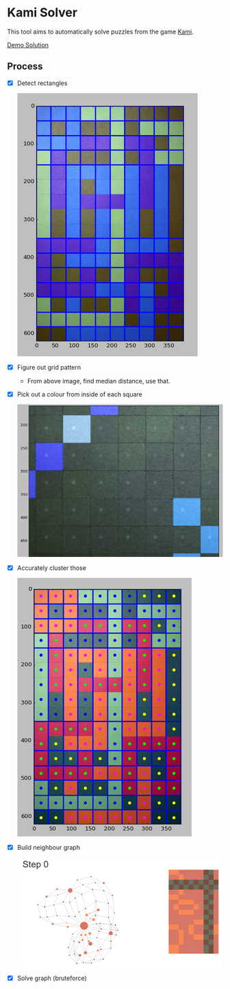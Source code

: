 # Kami Solver

This tool aims to automatically solve puzzles from the game [Kami](http://www.stateofplaygames.com/work/kami/).

[Demo Solution](http://hexylena.github.io/kami-solver/)

## Process

- [x] Detect rectangles

    ![](./media/rect.png)

- [x] Figure out grid pattern
    - From above image, find median distance, use that.
- [x] Pick out a colour from inside of each square

    ![](./media/pick.png)

- [x] Accurately cluster those

    ![](./media/ex.png)

- [x] Build neighbour graph

    ![](./media/graph.png)

- [x] Solve graph (bruteforce)
